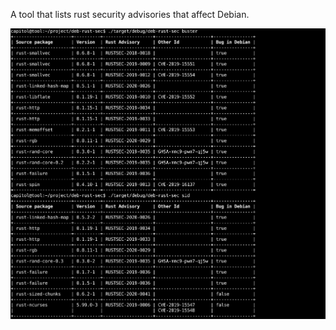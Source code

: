 A tool that lists rust security advisories that affect Debian.

![Screenshot of output](docs/output.png)
